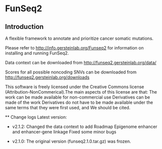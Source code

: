 FunSeq2
=======

## Introduction
A flexible framework to annotate and prioritize cancer somatic mutations.

Please refer to http://info.gersteinlab.org/Funseq2 for information on installing and running FunSeq2.

Data context can be downloaded from http://funseq2.gersteinlab.org/data/

Scores for all possible noncoding SNVs can be downloaded from http://funseq2.gersteinlab.org/downloads

This software is freely licensed under the Creative Commons license (Attribution-NonCommerical).The main aspects of this license are that: The work can be made available for non-commercial use Derivatives can be made of the work Derivatives do not have to be made available under the same terms that they were first used, and We should be cited.

** Change logs 
Latest version:



- v2.1.2:
Changed the data context to add  Roadmap Epigenome enhancer and enhancer-gene linkage
Fixed some minor bugs

- v2.1.0:
The original version (funseq2.1.0.tar.gz) was frozen.








